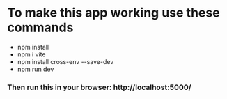 # To make this app working use these commands
- npm install
- npm i vite
- npm install cross-env --save-dev
- npm run dev

### Then run this in your browser: http://localhost:5000/
